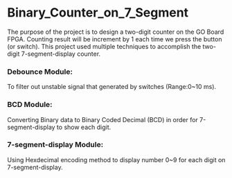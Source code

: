 # Binary_Counter_on_7_Segment
The purpose of the project is to design a two-digit counter on the GO Board FPGA. Counting result will be increment by 1 each time we press the button (or switch).
This project used multiple techniques to accomplish the two-digit 7-segment-display counter.

### Debounce Module: 
To filter out unstable signal that generated by switches (Range:0~10 ms).

### BCD Module: 
Converting Binary data to Binary Coded Decimal (BCD) in order for 7-segment-display to show each digit.

### 7-segment-display Module: 
Using Hexdecimal encoding method to display number 0~9 for each digit on 7-segment-display.

